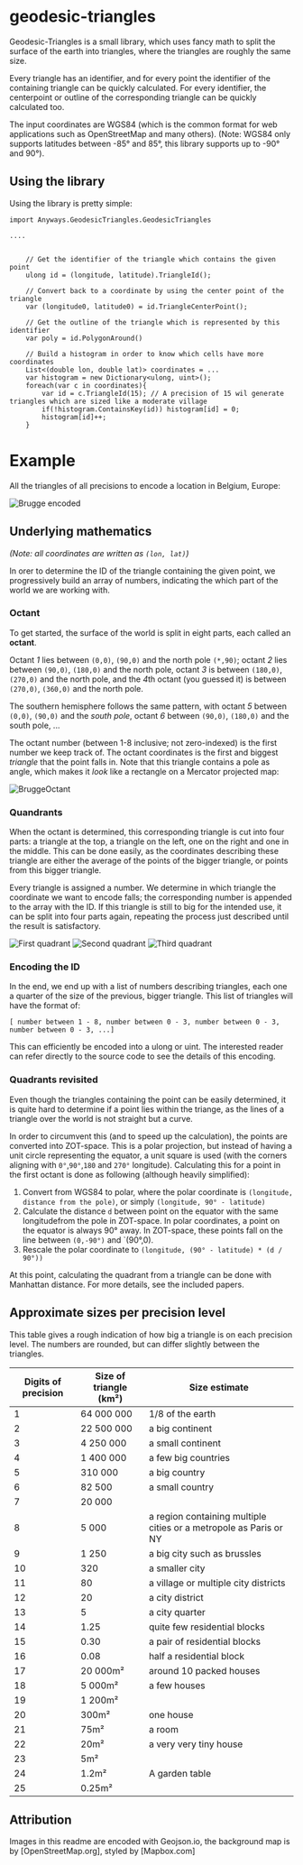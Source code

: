 # geodesic-triangles

Geodesic-Triangles is a small library, which uses fancy math to split the surface of the earth into triangles, where the triangles are roughly the same size.

Every triangle has an identifier, and for every point the identifier of the containing triangle can be quickly calculated.
For every identifier, the centerpoint or outline of the corresponding triangle can be quickly calculated too.

The input coordinates are WGS84 (which is the common format for web applications such as OpenStreetMap and many others).
(Note: WGS84 only supports latitudes between -85° and 85°, this library supports up to -90° and 90°).

## Using the library

Using the library is pretty simple:

```
import Anyways.GeodesicTriangles.GeodesicTriangles

....


    // Get the identifier of the triangle which contains the given point
    ulong id = (longitude, latitude).TriangleId();
    
    // Convert back to a coordinate by using the center point of the triangle
    var (longitude0, latitude0) = id.TriangleCenterPoint();

    // Get the outline of the triangle which is represented by this identifier
    var poly = id.PolygonAround()
    
    // Build a histogram in order to know which cells have more coordinates
    List<(double lon, double lat)> coordinates = ...
    var histogram = new Dictionary<ulong, uint>();
    foreach(var c in coordinates){
        var id = c.TriangleId(15); // A precision of 15 wil generate triangles which are sized like a moderate village
        if(!histogram.ContainsKey(id)) histogram[id] = 0;
        histogram[id]++;
    }

```

# Example

All the triangles of all precisions to encode a location in Belgium, Europe:


![Brugge encoded](Examples/ExampleTriangles_Brugge.png)


## Underlying mathematics


_(Note: all coordinates are written as `(lon, lat)`)_

In orer to determine the ID of the triangle containing the given point, we progressively build an array of numbers, indicating the which part of the world we are working with.

### Octant

To get started, the surface of the world is split in eight parts, each called an **octant**.

Octant *1* lies between `(0,0)`, `(90,0)` and the north pole `(*,90)`; octant *2* lies between `(90,0)`, `(180,0)` and the north pole, octant *3* is between `(180,0)`,`(270,0)` and the north pole, and the *4*th octant (you guessed it) is between `(270,0)`, `(360,0)` and the north pole.

The southern hemisphere follows the same pattern, with octant *5* between `(0,0)`, `(90,0)` and the _south pole_, octant *6* between `(90,0)`, `(180,0)` and the south pole, ...

The octant number (between 1-8 inclusive; not zero-indexed) is the first number we keep track of. The octant coordinates is the first and biggest _triangle_ that the point falls in. Note that this triangle contains a pole as angle, which makes it _look_ like a rectangle on a Mercator projected map:


![BruggeOctant](Examples/ExampleTriangles_Brugge0.png)


### Quandrants

When the octant is determined, this corresponding triangle is cut into four parts: a triangle at the top, a triangle on the left, one on the right and one in the middle. This can be done easily, as the coordinates describing these triangle are either the average of the points of the bigger triangle, or points from this bigger triangle.

Every triangle is assigned a number. We determine in which triangle the coordinate we want to encode falls; the corresponding number is appended to the array with the ID.
If this triangle is still to big for the intended use, it can be split into four parts again, repeating the process just described until the result is satisfactory.

![First quadrant](Examples/Brugge1.png)
![Second quadrant](Examples/Brugge2.png)
![Third quadrant](Examples/Brugge3.png)

### Encoding the ID

In the end, we end up with a list of numbers describing triangles, each one a quarter of the size of the previous, bigger triangle. This list of triangles will have the format of:

`[ number between 1 - 8, number between 0 - 3, number between 0 - 3, number between 0 - 3, ...]`

This can efficiently be encoded into a ulong or uint. The interested reader can refer directly to the source code to see the details of this encoding.

### Quadrants revisited

Even though the triangles containing the point can be easily determined, it is quite hard to determine if a point lies within the triange, as the lines of a triangle over the world is not straight but a curve.

In order to circumvent this (and to speed up the calculation), the points are converted into ZOT-space. This is a polar projection, but instead of having a unit circle representing the equator, a unit square is used (with the corners aligning with `0°`,`90°`,`180` and `270°` longitude). Calculating this for a point in the first octant is done as following (although heavily simplified):

1) Convert from WGS84 to polar, where the polar coordinate is `(longitude, distance from the pole)`, or simply `(longitude, 90° - latitude)`
1) Calculate the distance `d` between point on the equator with the same longitudefrom the pole in ZOT-space. In polar coordinates, a point on the equator is always 90° away. In ZOT-space, these points fall on the line between `(0,-90°)` and `(90°,0). 
2) Rescale the polar coordinate to `(longitude, (90° - latitude) * (d / 90°))`

At this point, calculating the quadrant from a triangle can be done with Manhattan distance. For more details, see the included papers.



## Approximate sizes per precision level

This table gives a rough indication of how big a triangle is on each precision level.
The numbers are rounded, but can differ slightly between the triangles.


Digits of precision | Size of triangle (km²) 	| Size estimate
------------------- | -------------------------	| ------
1                   | 64 000 000 				| 1/8 of the earth
2                   | 22 500 000 				| a big continent
3                   | 4 250 000 				| a small continent
4                   | 1 400 000 				| a few big countries
5                   | 310 000 					| a big country
6                   | 82 500 					| a small country
7                   | 20 000					| 
8                   | 5 000 					| a region containing multiple cities or a metropole as Paris or NY
9                   | 1 250 					| a big city such as brussles
10                  | 	320 					| a smaller city
11                  | 80 						| a village or multiple city districts
12                  | 20 						| a city district
13                  | 5 						| a city quarter
14                  | 1.25 						| quite few residential blocks
15                  | 0.30 						| a pair of residential blocks
16                  | 0.08 						| half a residential block
17                  | 20 000m² 					| around 10 packed houses
18                  | 5 000m² 					| a few houses
19                  | 1 200m² 					| 
20                  | 300m² 					| one house
21                  | 75m² 						| a room
22                  | 20m² 						| a very very tiny house
23                  | 5m² 						| 
24                  | 1.2m² 					| A garden table
25                  | 0.25m² 					| 

## Attribution

Images in this readme are encoded with Geojson.io, the background map is by [OpenStreetMap.org], styled by [Mapbox.com]

